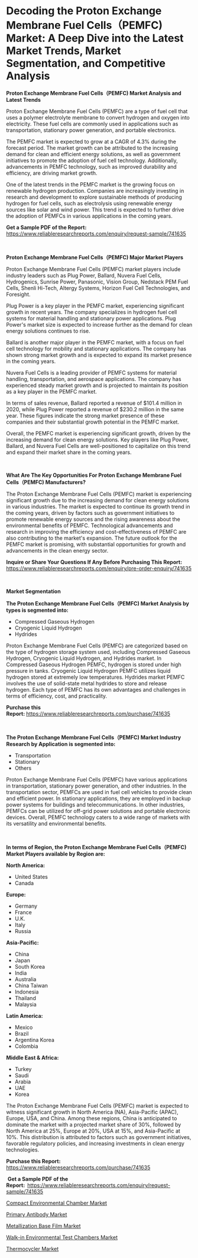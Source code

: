 <p><h1>Decoding the Proton Exchange Membrane Fuel Cells（PEMFC) Market: A Deep Dive into the Latest Market Trends, Market Segmentation, and Competitive Analysis</h1></p><p><strong>Proton Exchange Membrane Fuel Cells（PEMFC) Market Analysis and Latest Trends</strong></p>
<p><p>Proton Exchange Membrane Fuel Cells (PEMFC) are a type of fuel cell that uses a polymer electrolyte membrane to convert hydrogen and oxygen into electricity. These fuel cells are commonly used in applications such as transportation, stationary power generation, and portable electronics.</p><p>The PEMFC market is expected to grow at a CAGR of 4.3% during the forecast period. The market growth can be attributed to the increasing demand for clean and efficient energy solutions, as well as government initiatives to promote the adoption of fuel cell technology. Additionally, advancements in PEMFC technology, such as improved durability and efficiency, are driving market growth.</p><p>One of the latest trends in the PEMFC market is the growing focus on renewable hydrogen production. Companies are increasingly investing in research and development to explore sustainable methods of producing hydrogen for fuel cells, such as electrolysis using renewable energy sources like solar and wind power. This trend is expected to further drive the adoption of PEMFCs in various applications in the coming years.</p></p>
<p><strong>Get a Sample PDF of the Report:&nbsp;</strong> <a href="https://www.reliableresearchreports.com/enquiry/request-sample/741635">https://www.reliableresearchreports.com/enquiry/request-sample/741635</a></p>
<p>&nbsp;</p>
<p><strong>Proton Exchange Membrane Fuel Cells（PEMFC) Major Market Players</strong></p>
<p><p>Proton Exchange Membrane Fuel Cells (PEMFC) market players include industry leaders such as Plug Power, Ballard, Nuvera Fuel Cells, Hydrogenics, Sunrise Power, Panasonic, Vision Group, Nedstack PEM Fuel Cells, Shenli Hi-Tech, Altergy Systems, Horizon Fuel Cell Technologies, and Foresight.</p><p>Plug Power is a key player in the PEMFC market, experiencing significant growth in recent years. The company specializes in hydrogen fuel cell systems for material handling and stationary power applications. Plug Power's market size is expected to increase further as the demand for clean energy solutions continues to rise.</p><p>Ballard is another major player in the PEMFC market, with a focus on fuel cell technology for mobility and stationary applications. The company has shown strong market growth and is expected to expand its market presence in the coming years.</p><p>Nuvera Fuel Cells is a leading provider of PEMFC systems for material handling, transportation, and aerospace applications. The company has experienced steady market growth and is projected to maintain its position as a key player in the PEMFC market.</p><p>In terms of sales revenue, Ballard reported a revenue of $101.4 million in 2020, while Plug Power reported a revenue of $230.2 million in the same year. These figures indicate the strong market presence of these companies and their substantial growth potential in the PEMFC market.</p><p>Overall, the PEMFC market is experiencing significant growth, driven by the increasing demand for clean energy solutions. Key players like Plug Power, Ballard, and Nuvera Fuel Cells are well-positioned to capitalize on this trend and expand their market share in the coming years.</p></p>
<p>&nbsp;</p>
<p><strong>What Are The Key Opportunities For Proton Exchange Membrane Fuel Cells（PEMFC) Manufacturers?</strong></p>
<p><p>The Proton Exchange Membrane Fuel Cells (PEMFC) market is experiencing significant growth due to the increasing demand for clean energy solutions in various industries. The market is expected to continue its growth trend in the coming years, driven by factors such as government initiatives to promote renewable energy sources and the rising awareness about the environmental benefits of PEMFC. Technological advancements and research in improving the efficiency and cost-effectiveness of PEMFC are also contributing to the market's expansion. The future outlook for the PEMFC market is promising, with substantial opportunities for growth and advancements in the clean energy sector.</p></p>
<p><strong>Inquire or Share Your Questions If Any Before Purchasing This Report:</strong> <a href="https://www.reliableresearchreports.com/enquiry/pre-order-enquiry/741635">https://www.reliableresearchreports.com/enquiry/pre-order-enquiry/741635</a></p>
<p>&nbsp;</p>
<p><strong>Market Segmentation</strong></p>
<p><strong>The Proton Exchange Membrane Fuel Cells（PEMFC) Market Analysis by types is segmented into:</strong></p>
<p><ul><li>Compressed Gaseous Hydrogen</li><li>Cryogenic Liquid Hydrogen</li><li>Hydrides</li></ul></p>
<p><p>Proton Exchange Membrane Fuel Cells (PEMFC) are categorized based on the type of hydrogen storage system used, including Compressed Gaseous Hydrogen, Cryogenic Liquid Hydrogen, and Hydrides market. In Compressed Gaseous Hydrogen PEMFC, hydrogen is stored under high pressure in tanks. Cryogenic Liquid Hydrogen PEMFC utilizes liquid hydrogen stored at extremely low temperatures. Hydrides market PEMFC involves the use of solid-state metal hydrides to store and release hydrogen. Each type of PEMFC has its own advantages and challenges in terms of efficiency, cost, and practicality.</p></p>
<p><strong>Purchase this Report:&nbsp;</strong><a href="https://www.reliableresearchreports.com/purchase/741635">https://www.reliableresearchreports.com/purchase/741635</a></p>
<p>&nbsp;</p>
<p><strong>The Proton Exchange Membrane Fuel Cells（PEMFC) Market Industry Research by Application is segmented into:</strong></p>
<p><ul><li>Transportation</li><li>Stationary</li><li>Others</li></ul></p>
<p><p>Proton Exchange Membrane Fuel Cells (PEMFC) have various applications in transportation, stationary power generation, and other industries. In the transportation sector, PEMFCs are used in fuel cell vehicles to provide clean and efficient power. In stationary applications, they are employed in backup power systems for buildings and telecommunications. In other industries, PEMFCs can be utilized for off-grid power solutions and portable electronic devices. Overall, PEMFC technology caters to a wide range of markets with its versatility and environmental benefits.</p></p>
<p>&nbsp;</p>
<p><strong>In terms of Region, the Proton Exchange Membrane Fuel Cells（PEMFC) Market Players available by Region are:</strong></p>
<p>
    <p> <strong> North America: </strong>
        <ul>
            <li>United States</li>
            <li>Canada</li>
        </ul>
        </p> 
    <p> <strong> Europe: </strong>
        <ul>
            <li>Germany</li>
            <li>France</li>
            <li>U.K.</li>
            <li>Italy</li>
            <li>Russia</li>
        </ul>
        </p> 
    <p> <strong> Asia-Pacific: </strong>
        <ul>
            <li>China</li>
            <li>Japan</li>
            <li>South Korea</li>
            <li>India</li>
            <li>Australia</li>
            <li>China Taiwan</li>
            <li>Indonesia</li>
            <li>Thailand</li>
            <li>Malaysia</li>
        </ul>
        </p> 
    <p> <strong> Latin America: </strong>
        <ul>
            <li>Mexico</li>
            <li>Brazil</li>
            <li>Argentina Korea</li>
            <li>Colombia</li>
        </ul>
        </p> 
    <p> <strong> Middle East & Africa: </strong>
        <ul>
            <li>Turkey</li>
            <li>Saudi</li>
            <li>Arabia</li>
            <li>UAE</li>
            <li>Korea</li>
        </ul>
    </p>
    </p>
<p><p>The Proton Exchange Membrane Fuel Cells (PEMFC) market is expected to witness significant growth in North America (NA), Asia-Pacific (APAC), Europe, USA, and China. Among these regions, China is anticipated to dominate the market with a projected market share of 30%, followed by North America at 25%, Europe at 20%, USA at 15%, and Asia-Pacific at 10%. This distribution is attributed to factors such as government initiatives, favorable regulatory policies, and increasing investments in clean energy technologies.</p></p>
<p><strong>Purchase this Report: </strong><a href="https://www.reliableresearchreports.com/purchase/741635">https://www.reliableresearchreports.com/purchase/741635</a></p>
<p>&nbsp;<strong>Get a Sample PDF of the Report:&nbsp;&nbsp;</strong><a href="https://www.reliableresearchreports.com/enquiry/request-sample/741635">https://www.reliableresearchreports.com/enquiry/request-sample/741635</a></p>
<p><strong></strong></p>
<p><p><a href="https://github.com/Angelnienowdseej3e45z3p8c/Market-Research-Report-List-1/blob/main/compact-environmental-chamber-market.md">Compact Environmental Chamber Market</a></p><p><a href="https://issuu.com/reportprime-2/docs/primary-antibody-market-size-2030.pptx">Primary Antibody Market</a></p><p><a href="https://github.com/brentleyjimmiealvaradoz4l1rea/Market-Research-Report-List-1/blob/main/metallization-base-film-market.md">Metallization Base Film Market</a></p><p><a href="https://github.com/YashRP12/Market-Research-Report-List-3/blob/main/walk-in-environmental-test-chambers-market.md">Walk-in Environmental Test Chambers Market</a></p><p><a href="https://issuu.com/reportprime-2/docs/thermocycler-market-size-2030.pptx">Thermocycler Market</a></p></p>
